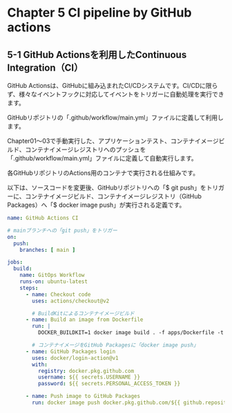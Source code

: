 # Chapter 5 CI pipeline by GitHub actions

## 5-1 GitHub Actionsを利用したContinuous Integration（CI）

GitHub Actionsは、GitHubに組み込まれたCI/CDシステムです。CI/CDに限らず、様々なイベントフックに対応してイベントをトリガーに自動処理を実行できます。

GitHubリポジトリの「.github/workflow/main.yml」ファイルに定義して利用します。

Chapter01～03で手動実行した、アプリケーションテスト、コンテナイメージビルド、コンテナイメージレジストリへのプッシュを「.github/workflow/main.yml」ファイルに定義して自動実行します。

各GitHubリポジトリのActions用のコンテナで実行される仕組みです。

以下は、ソースコードを変更後、GitHubリポジトリへの「$ git push」をトリガーに、コンテナイメージビルド、コンテナイメージレジストリ（GitHub Packages）へ「$ docker image push」が実行される定義です。

```yaml
name: GitHub Actions CI

# mainブランチへの「git push」をトリガー
on:
  push:
    branches: [ main ]

jobs:
  build:
    name: GitOps Workflow
    runs-on: ubuntu-latest
    steps:
      - name: Checkout code
        uses: actions/checkout@v2

        # BuildKitによるコンテナイメージビルド
      - name: Build an image from Dockerfile
        run: |
          DOCKER_BUILDKIT=1 docker image build . -f apps/Dockerfile -t docker.pkg.github.com/${{ github.repository }}/go-image:${{ github.run_number }}

        # コンテナイメージをGitHub Packagesに「docker image push」
      - name: GitHub Packages login
        uses: docker/login-action@v1
        with:
          registry: docker.pkg.github.com
          username: ${{ secrets.USERNAME }}
          password: ${{ secrets.PERSONAL_ACCESS_TOKEN }}

      - name: Push image to GitHub Packages
        run: docker image push docker.pkg.github.com/${{ github.repository }}/go-image:${{ github.run_number }}
```

